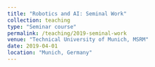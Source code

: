 ```yaml
---
title: "Robotics and AI: Seminal Work"
collection: teaching
type: "Seminar course"
permalink: /teaching/2019-seminal-work
venue: "Technical University of Munich, MSRM"
date: 2019-04-01
location: "Munich, Germany"
---
```

